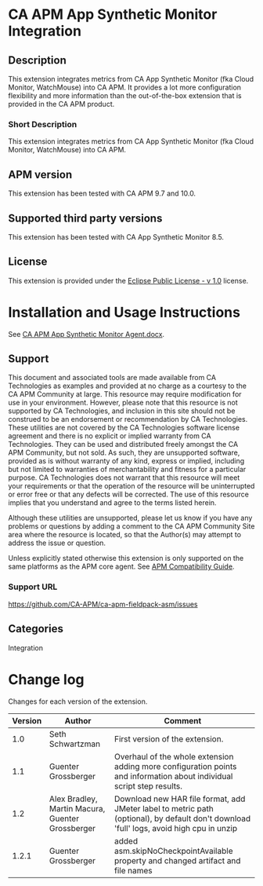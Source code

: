 # CA APM App Synthetic Monitor Integration

## Description
This extension integrates metrics from CA App Synthetic Monitor (fka Cloud Monitor, WatchMouse) into CA APM. It provides a lot more configuration flexibility and more information than the out-of-the-box extension that is provided in the CA APM product.

### Short Description
This extension integrates metrics from CA App Synthetic Monitor (fka Cloud Monitor, WatchMouse) into CA APM.

## APM version
This extension has been tested with CA APM 9.7 and 10.0.

## Supported third party versions
This extension has been tested with CA App Synthetic Monitor 8.5.

## License
This extension is provided under the [Eclipse Public License - v 1.0](https://github.com/CA-APM/ca-apm-fieldpack-asm/blob/master/LICENSE) license.


# Installation and Usage Instructions
See [CA APM App Synthetic Monitor Agent.docx](https://github.com/CA-APM/ca-apm-fieldpack-asm/blob/master/asm-monitor/src/main/docs/CA%20APM%20App%20Synthetic%20Monitor%20Agent.docx).

## Support
This document and associated tools are made available from CA Technologies as examples and provided at no charge as a courtesy to the CA APM Community at large. This resource may require modification for use in your environment. However, please note that this resource is not supported by CA Technologies, and inclusion in this site should not be construed to be an endorsement or recommendation by CA Technologies. These utilities are not covered by the CA Technologies software license agreement and there is no explicit or implied warranty from CA Technologies. They can be used and distributed freely amongst the CA APM Community, but not sold. As such, they are unsupported software, provided as is without warranty of any kind, express or implied, including but not limited to warranties of merchantability and fitness for a particular purpose. CA Technologies does not warrant that this resource will meet your requirements or that the operation of the resource will be uninterrupted or error free or that any defects will be corrected. The use of this resource implies that you understand and agree to the terms listed herein.

Although these utilities are unsupported, please let us know if you have any problems or questions by adding a comment to the CA APM Community Site area where the resource is located, so that the Author(s) may attempt to address the issue or question.

Unless explicitly stated otherwise this extension is only supported on the same platforms as the APM core agent. See [APM Compatibility Guide](http://www.ca.com/us/support/ca-support-online/product-content/status/compatibility-matrix/application-performance-management-compatibility-guide.aspx).

### Support URL
https://github.com/CA-APM/ca-apm-fieldpack-asm/issues

## Categories
Integration

# Change log
Changes for each version of the extension.

Version | Author | Comment
--------|--------|--------
1.0 | Seth Schwartzman | First version of the extension.
1.1 | Guenter Grossberger | Overhaul of the whole extension adding more configuration points and information about individual script step results.
1.2 | Alex Bradley, Martin Macura, Guenter Grossberger | Download new HAR file format, add JMeter label to metric path (optional), by default don't download 'full' logs, avoid high cpu in unzip
1.2.1 | Guenter Grossberger | added asm.skipNoCheckpointAvailable property and changed artifact and file names
